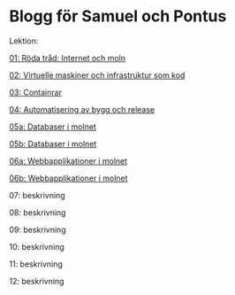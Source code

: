 # Blogg för Samuel och Pontus

Lektion:

[01: Röda tråd: Internet och moln](01.md)

[02: Virtuelle maskiner och infrastruktur som kod](02.md)

[03: Containrar](03.md)

[04: Automatisering av bygg och release](04.md)

[05a: Databaser i molnet](05a.md)

[05b: Databaser i molnet](05b.md)

[06a: Webbapplikationer i molnet](06a.md)

[06b: Webbapplikationer i molnet](06b.md)

07: beskrivning

08: beskrivning

09: beskrivning

10: beskrivning

11: beskrivning

12: beskrivning